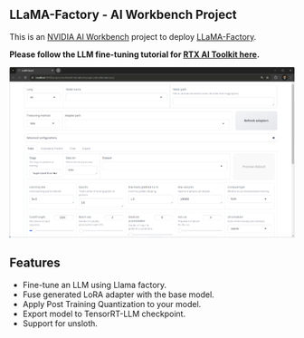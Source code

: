 ## LLaMA-Factory - AI Workbench Project



This is an [NVIDIA AI Workbench](https://www.nvidia.com/en-us/deep-learning-ai/solutions/data-science/workbench/) project to deploy [LLaMA-Factory](https://github.com/hiyouga/LLaMA-Factory).

**Please follow the LLM fine-tuning tutorial for [RTX AI Toolkit here](https://github.com/NVIDIA/RTX-AI-Toolkit/-/blob/main/tutorial-llama3-finetune.md?ref_type=heads).**


<img src="lm-gui.png" width="700">

## Features

- Fine-tune an LLM using Llama factory.
- Fuse generated LoRA adapter with the base model.
- Apply Post Training Quantization to your model.
- Export model to TensorRT-LLM checkpoint.
- Support for unsloth.


